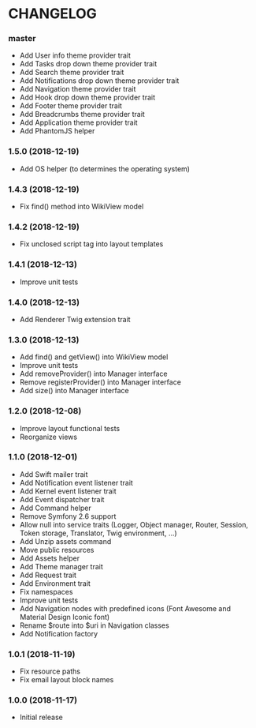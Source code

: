 CHANGELOG
=========

### master

- Add User info theme provider trait
- Add Tasks drop down theme provider trait
- Add Search theme provider trait
- Add Notifications drop down theme provider trait
- Add Navigation theme provider trait
- Add Hook drop down theme provider trait
- Add Footer theme provider trait
- Add Breadcrumbs theme provider trait
- Add Application theme provider trait
- Add PhantomJS helper

### 1.5.0 (2018-12-19)

- Add OS helper (to determines the operating system)

### 1.4.3 (2018-12-19)

- Fix find() method into WikiView model

### 1.4.2 (2018-12-19)

- Fix unclosed script tag into layout templates

### 1.4.1 (2018-12-13)

- Improve unit tests

### 1.4.0 (2018-12-13)

- Add Renderer Twig extension trait

### 1.3.0 (2018-12-13)

- Add find() and getView() into WikiView model
- Improve unit tests
- Add removeProvider() into Manager interface
- Remove registerProvider() into Manager interface
- Add size() into Manager interface

### 1.2.0 (2018-12-08)

- Improve layout functional tests
- Reorganize views

### 1.1.0 (2018-12-01)

- Add Swift mailer trait
- Add Notification event listener trait
- Add Kernel event listener trait
- Add Event dispatcher trait
- Add Command helper
- Remove Symfony 2.6 support
- Allow null into service traits (Logger, Object manager, Router, Session, Token storage, Translator, Twig environment, ...)
- Add Unzip assets command
- Move public resources
- Add Assets helper
- Add Theme manager trait
- Add Request trait
- Add Environment trait
- Fix namespaces
- Improve unit tests
- Add Navigation nodes with predefined icons (Font Awesome and Material Design Iconic font)
- Rename $route into $uri in Navigation classes
- Add Notification factory

### 1.0.1 (2018-11-19)

- Fix resource paths
- Fix email layout block names

### 1.0.0 (2018-11-17)

- Initial release
